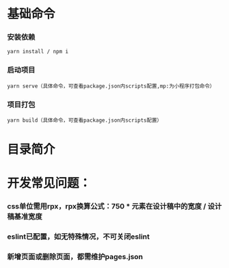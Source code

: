 # 基础命令

### 安装依赖
```
yarn install / npm i
```

### 启动项目
```
yarn serve（具体命令，可查看package.json内scripts配置,mp:为小程序打包命令）
```

### 项目打包
```
yarn build（具体命令，可查看package.json内scripts配置）
```

# 目录简介

# 开发常见问题：

### css单位需用rpx，rpx换算公式：750 * 元素在设计稿中的宽度 / 设计稿基准宽度
### eslint已配置，如无特殊情况，不可关闭eslint
### 新增页面或删除页面，都需维护pages.json


